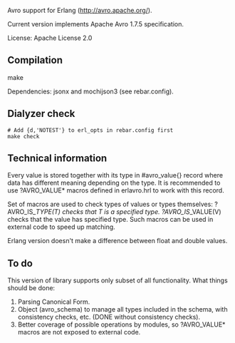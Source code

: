 Avro support for Erlang (http://avro.apache.org/).

Current version implements Apache Avro 1.7.5 specification.

License: Apache License 2.0

Compilation
-----------

   make

Dependencies: jsonx and mochijson3 (see rebar.config).

Dialyzer check
--------------

    # Add {d,'NOTEST'} to erl_opts in rebar.config first
    make check

Technical information
---------------------

Every value is stored together with its type in #avro_value{} record where data
has different meaning depending on the type. It is recommended to use ?AVRO_VALUE*
macros defined in erlavro.hrl to work with this record.

Set of macros are used to check types of values or types themselves:
?AVRO_IS_*_TYPE(T) checks that T is a specified type.
?AVRO_IS_*_VALUE(V) checks that the value has specified type.
Such macros can be used in external code to speed up matching.

Erlang version doesn't make a difference between float and double values.

To do
-----

This version of library supports only subset of all functionality.
What things should be done:

1. Parsing Canonical Form.
2. Object (avro_schema) to manage all types included in the schema,
   with consistency checks, etc. (DONE without consistency checks).
3. Better coverage of possible operations by modules, so ?AVRO_VALUE*
   macros are not exposed to external code.
